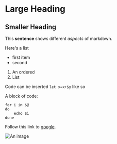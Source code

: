 # Large Heading

## Smaller Heading

This **sentence** shows different *aspects* of markdown.

Here's a list
- first item
- second

1. An ordered
2. List

Code can be inserted `let x=x+$y` like so

A block of code:
```
for i in $@
do
	echo $i
done
```

Follow this link to [google](https://www.google.com).

![An image](https://media.galaxant.com/000/345/178/desktop-1441726967.jpg)
